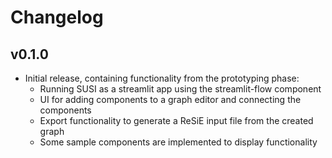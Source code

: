 # Changelog

## v0.1.0
* Initial release, containing functionality from the prototyping phase:
    * Running SUSI as a streamlit app using the streamlit-flow component
    * UI for adding components to a graph editor and connecting the components
    * Export functionality to generate a ReSiE input file from the created graph
    * Some sample components are implemented to display functionality